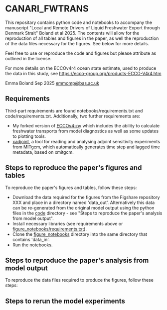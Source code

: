 # CANARI_FWTRANS
This repositary contains python code and notebooks to accompany the manuscript "Local and Remote Drivers of Liquid Freshwater Export through Denmark Strait" Boland et al 2025. The contents will allow for the reproduction of all tables and figures in the paper, as well the reproduction of the data files necessary for the figures. See below for more details.

Feel free to use or reproduce the code and figures but please attribute as outlined in the license.

For more details on the ECCOv4r4 ocean state estimate, used to produce the data in this study, see https://ecco-group.org/products-ECCO-V4r4.htm

Emma Boland Sep 2025 [emmomp@bas.ac.uk](mailto:emmomp@bas.ac.uk)

## Requirements

Third-part requirements are found notebooks/requirements.txt and code/requirements.txt. Additionally, two further requirements are:
- My forked version of [ECCOv4-py](https://github.com/emmomp/ECCOv4-py/tree/fw_transports) which includes the ability to calculate freshwater transports from model diagnostics as well as some updates to plotting tools.
- [xadjoint](https://github.com/emmomp/xadjoint), a tool for reading and analysing adjoint sensitivity experiments from MITgcm, which automatically generates time step and lagged time metadata, based on xmitgcm.

## Steps to reproduce the paper's figures and tables

To reproduce the paper's figures and tables, follow these steps:
- Download the data required for the figures from the Figshare repository XXX and place in a directory named 'data_out'. Alternatively this data can be re-generated from the original model output using the python files in the [code](code/) directory - see "Steps to reproduce the paper's analysis from model output".
- Install necessary libraries (see requirements above or [figure_notebooks/requirements.txt](figure_notebooks/requirements.txt)).
- Clone the [figure_notebooks](figure_notebooks/) directory into the same directory that contains 'data_in'.
- Run the notebooks.

## Steps to reproduce the paper's analysis from model output

To reproduce the data files required to produce the figures, follow these steps:

## Steps to rerun the model experiments

